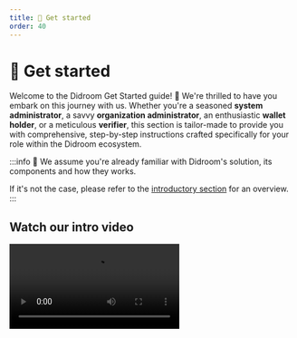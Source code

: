 ```yaml
---
title: 🏁 Get started
order: 40
---
```




# 🏁 Get started

Welcome to the Didroom Get Started guide! 🚀 We're thrilled to have you embark on this journey with us. Whether you're a seasoned **system administrator**, a savvy **organization administrator**, an enthusiastic **wallet holder**, or a meticulous **verifier**, this section is tailor-made to provide you with comprehensive, step-by-step instructions crafted specifically for your role within the Didroom ecosystem.

:::info 💜
We assume you're already familiar with Didroom's solution, its components and how they works.

If it's not the case, please refer to the [introductory section](/intro.html) for an overview.
:::

## Watch our intro video

<video controls="controls" src="./DIDroom-V3-setto.mp4" />



Below, you'll find detailed descriptions of each guide, carefully curated to empower you with the knowledge and tools you need to navigate the world of decentralized identity management 🔐




---

# Quick Intro



> [!CAUTION] System administrators
> For folks that wants to deploy and manage the infrastructure that powers Didroom.
>
> - [Setup an instance](/guides/Sysadmin/setup)
> - [Self host the dashboard](/guides/Sysadmin/setup)
> - [Provision and deploymentDeployment](/guides/Orgadmin/microservices-provision-deployment.md)

> [!IMPORTANT] Organization administrators
> For folks that wants to oversee the configuration and management of decentralized identity solutions within their organizations. Here you'll find instructions on how to use the Dashboard to configure settings, monitor your issuance flows, and access key functionalities.
>
> - [Setup a credential issuer](/guides/Flows/integration-with-3rd-party.html#_3-issuance-template-—-build-the-credential-claims)
> - [Setup an authorization server](/guides/Flows/integration-with-3rd-party.html#_2-authorization-template-—-collect-call-external-api)
> - [Create issuance/Verification flows](/guides/Flows/flows.html)
> - [Generate microservices from the dashboard](/guides/404)
> - [Add custom business logic for issuance/verifiation](/guides/Flows/integration-with-3rd-party.html)

> [!WARNING] Wallet holders
>
> For individuals that wants to use the Wallet Holder App to manage their decentralized identities and digital credentials securely. Here we walks you through the process of installing and using the Wallet Holder App to store, view, and share identity information with ease.
>
> - [Install the Wallet](/guides/Wallet/wallet.html#install-the-app)
> - [Create an identity / keyring](/guides/Wallet/sign-up.md)
> - [Get part to an organization](/guides/Wallet/join_org.md)
> - [Define preferences](/guides/Wallet/preferences.md)

> [!TIP] Verifiers
>
> For individuals that wants to utilize the Verifier App to verify the authenticity and validity of decentralized identities and digital credentials. Here we outlines how to install and use the Verifier App to validate identity claims and ensure compliance with regulatory requirements.
>
> - [The Verifier Web App](/guides/Verifier/web-verifier.md)

<style>
:root {
    --vp-custom-block-font-size: 19px;
    .custom-block-title {
        font-size: 26px;
        padding-bottom: 8px;
    }
    .vp-doc ul {
        list-style: disclosure-closed;
    }
    .vp-doc ul li {
        padding-top: 2px;
    }
}
</style>
